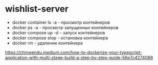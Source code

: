 # wishlist-server


- docker container ls -a - просмотр контейнеров
- docker ps -a - просмотр запущенных контейнеров
- docker compose up -d - запуск контейнеров
- docker compose stop <id> - остановка контейнера
- docker rm <id> - удаление контейнера


https://chinwendu.medium.com/how-to-dockerize-your-typescript-application-with-multi-stage-build-a-step-by-step-guide-56e7c4274088

